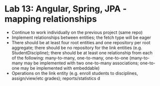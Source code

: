 # Lab 13: Angular, Spring, JPA - mapping relationships
- Continue to work individually on the previous project (same repo)
- Implement relationships between entities; the fetch type will be eager
- There should be at least four root entities and one repository per root aggregate; there should be no repository for the link entities (e.g. StudentDiscipline); there should be at least one relationship from each of the following: many-to-many, one-to-many, one-to-one (many-to-many may be implemented with two one-to-many associations; one-to-one may be implemented with embeddable)
- Operations on the link entity (e.g. enroll students to disciplines, assign/view/etc grades); reports/statistics
d
